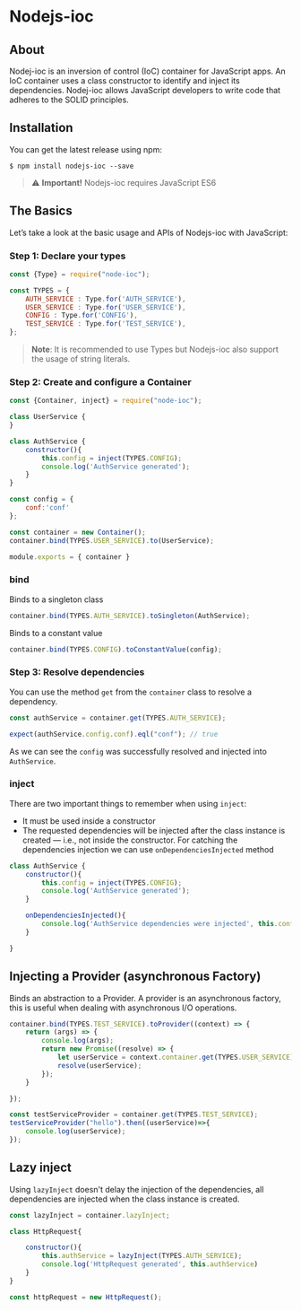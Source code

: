 # Nodejs-ioc

## About

Nodej-ioc is an inversion of control (IoC) container for JavaScript apps.
An IoC container uses a class constructor to identify and inject its dependencies.
Nodej-ioc allows JavaScript developers to write code that adheres to the SOLID principles.


## Installation

You can get the latest release using npm:

```
$ npm install nodejs-ioc --save
```
> :warning: **Important!** Nodejs-ioc requires JavaScript ES6 


## The Basics
Let’s take a look at the basic usage and APIs of Nodejs-ioc with JavaScript:


### Step 1: Declare your types
```js
const {Type} = require("node-ioc");

const TYPES = {
    AUTH_SERVICE : Type.for('AUTH_SERVICE'),
    USER_SERVICE : Type.for('USER_SERVICE'),
    CONFIG : Type.for('CONFIG'),
    TEST_SERVICE : Type.for('TEST_SERVICE'),
};

```

> **Note**: It is recommended to use Types but Nodejs-ioc also support the usage of string literals.


### Step 2: Create and configure a Container
```js
const {Container, inject} = require("node-ioc");

class UserService {
}

class AuthService {
    constructor(){
        this.config = inject(TYPES.CONFIG);
        console.log('AuthService generated');
    }
}

const config = {
    conf:'conf'
};

const container = new Container();
container.bind(TYPES.USER_SERVICE).to(UserService);

module.exports = { container }

```

### bind
Binds to a singleton class
```js
container.bind(TYPES.AUTH_SERVICE).toSingleton(AuthService);
```

Binds to a constant value
```js
container.bind(TYPES.CONFIG).toConstantValue(config);
```

### Step 3: Resolve dependencies
You can use the method `get` from the `container` class to resolve a dependency.
```js
const authService = container.get(TYPES.AUTH_SERVICE);

expect(authService.config.conf).eql("conf"); // true
```

As we can see the `config` was successfully resolved and injected into `AuthService`.


### inject
There are two important things to remember when using `inject`:
- It must be used inside a constructor
- The requested dependencies will be injected after the class instance is created — i.e., not inside the constructor.
For catching the dependencies injection we can use `onDependenciesInjected` method

```js
class AuthService {
    constructor(){
        this.config = inject(TYPES.CONFIG);
        console.log('AuthService generated');
    }

    onDependenciesInjected(){
        console.log('AuthService dependencies were injected', this.config);
    }

}
```

## Injecting a Provider (asynchronous Factory)

Binds an abstraction to a Provider. A provider is an asynchronous factory, this 
is useful when dealing with asynchronous I/O operations.

```js
container.bind(TYPES.TEST_SERVICE).toProvider((context) => {
    return (args) => {
        console.log(args);
        return new Promise((resolve) => {
            let userService = context.container.get(TYPES.USER_SERVICE);
            resolve(userService);
        });
    }

});

const testServiceProvider = container.get(TYPES.TEST_SERVICE);
testServiceProvider("hello").then((userService)=>{
    console.log(userService);
});
```


## Lazy inject

Using `lazyInject` doesn't delay the injection of the dependencies, all dependencies are injected when the class instance is created.

```js
const lazyInject = container.lazyInject;

class HttpRequest{

    constructor(){
        this.authService = lazyInject(TYPES.AUTH_SERVICE);
        console.log('HttpRequest generated', this.authService)
    }
}

const httpRequest = new HttpRequest();
```
